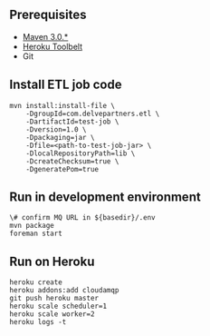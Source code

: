 ## Prerequisites

* [Maven 3.0.*](http://maven.apache.org/download.cgi)
* [Heroku Toolbelt](https://toolbelt.heroku.com/)
* Git

## Install ETL job code

    mvn install:install-file \
        -DgroupId=com.delvepartners.etl \
        -DartifactId=test-job \
        -Dversion=1.0 \
        -Dpackaging=jar \
        -Dfile=<path-to-test-job-jar> \
        -DlocalRepositoryPath=lib \
        -DcreateChecksum=true \
        -DgeneratePom=true

## Run in development environment

    \# confirm MQ URL in ${basedir}/.env
    mvn package
    foreman start

## Run on Heroku

    heroku create
    heroku addons:add cloudamqp
    git push heroku master
    heroku scale scheduler=1
    heroku scale worker=2
    heroku logs -t